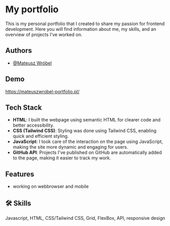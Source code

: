 
# My portfolio

This is my personal portfolio that I created to share my passion for frontend development. Here you will find information about me, my skills, and an overview of projects I've worked on.




## Authors

- [@Mateusz Wróbel](https://github.com/Sparrow-90)


## Demo

https://mateuszwrobel-portfolio.pl/


## Tech Stack

- **HTML**: I built the webpage using semantic HTML for clearer code and better accessibility.
- **CSS (Tailwind CSS)**: Styling was done using Tailwind CSS, enabling quick and efficient styling.
- **JavaScript**: I took care of the interaction on the page using JavaScript, making the site more dynamic and engaging for users.
- **GitHub API**: Projects I've published on GitHub are automatically added to the page, making it easier to track my work.




## Features

- working on webbrowser and mobile


## 🛠 Skills
Javascript, HTML, CSS/Tailwind CSS, Grid, FlexBox, API, responsive design

